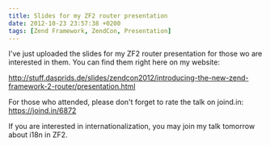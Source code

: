 ```yaml
---
title: Slides for my ZF2 router presentation
date: 2012-10-23 23:57:38 +0200
tags: [Zend Framework, ZendCon, Presentation]
---
```


I've just uploaded the slides for my ZF2 router presentation for those wo are interested in them. You can find them right here on my website:

http://stuff.dasprids.de/slides/zendcon2012/introducing-the-new-zend-framework-2-router/presentation.html

For those who attended, please don't forget to rate the talk on joind.in: https://joind.in/6872

If you are interested in internationalization, you may join my talk tomorrow about i18n in ZF2.